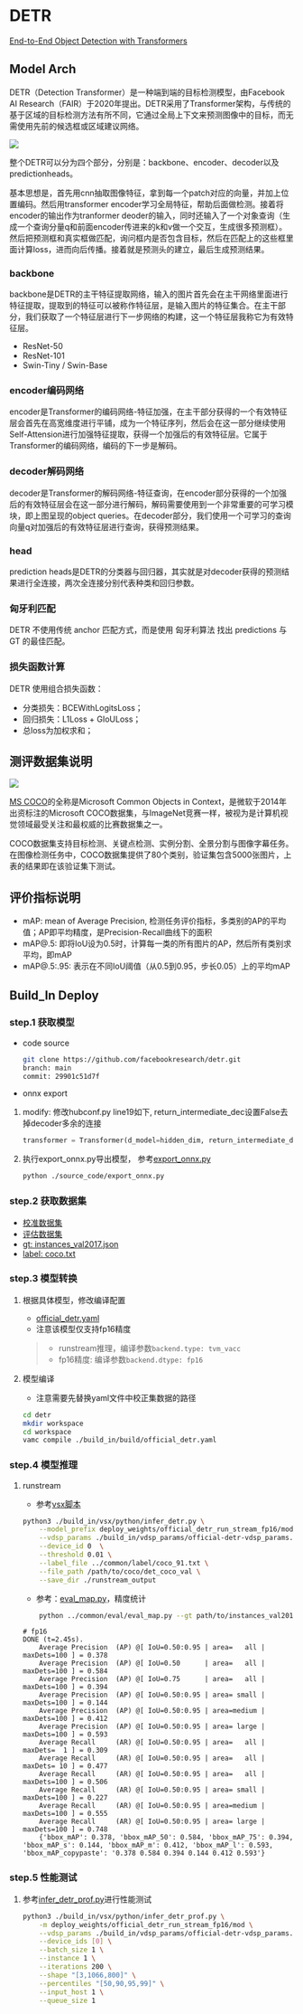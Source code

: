 # DETR

[End-to-End Object Detection with Transformers](https://arxiv.org/abs/2005.12872)

## Model Arch

DETR（Detection Transformer）是一种端到端的目标检测模型，由Facebook AI Research（FAIR）于2020年提出。DETR采用了Transformer架构，与传统的基于区域的目标检测方法有所不同，它通过全局上下文来预测图像中的目标，而无需使用先前的候选框或区域建议网络。


![](../../../images/cv/detection/detr/detr.png)


整个DETR可以分为四个部分，分别是：backbone、encoder、decoder以及predictionheads。

基本思想是，首先用cnn抽取图像特征，拿到每一个patch对应的向量，并加上位置编码。然后用transformer encoder学习全局特征，帮助后面做检测。接着将encoder的输出作为tranformer deoder的输入，同时还输入了一个对象查询（生成一个查询分量q和前面encoder传进来的k和v做一个交互，生成很多预测框）。然后把预测框和真实框做匹配，询问框内是否包含目标，然后在匹配上的这些框里面计算loss，进而向后传播。接着就是预测头的建立，最后生成预测结果。

### backbone
backbone是DETR的主干特征提取网络，输入的图片首先会在主干网络里面进行特征提取，提取到的特征可以被称作特征层，是输入图片的特征集合。在主干部分，我们获取了一个特征层进行下一步网络的构建，这一个特征层我称它为有效特征层。
- ResNet-50
- ResNet-101
- Swin-Tiny / Swin-Base

### encoder编码网络
encoder是Transformer的编码网络-特征加强，在主干部分获得的一个有效特征层会首先在高宽维度进行平铺，成为一个特征序列，然后会在这一部分继续使用Self-Attension进行加强特征提取，获得一个加强后的有效特征层。它属于Transformer的编码网络，编码的下一步是解码。

### decoder解码网络 
decoder是Transformer的解码网络-特征查询，在encoder部分获得的一个加强后的有效特征层会在这一部分进行解码，解码需要使用到一个非常重要的可学习模块，即上图呈现的object queries。在decoder部分，我们使用一个可学习的查询向量q对加强后的有效特征层进行查询，获得预测结果。

### head
prediction heads是DETR的分类器与回归器，其实就是对decoder获得的预测结果进行全连接，两次全连接分别代表种类和回归参数。

### 匈牙利匹配
DETR 不使用传统 anchor 匹配方式，而是使用 匈牙利算法 找出 predictions 与 GT 的最佳匹配。

### 损失函数计算
DETR 使用组合损失函数：
- 分类损失：BCEWithLogitsLoss；
- 回归损失：L1Loss + GIoULoss；
- 总loss为加权求和；

## 测评数据集说明

![](../../../images/dataset/coco.png)

[MS COCO](https://cocodataset.org/#download)的全称是Microsoft Common Objects in Context，是微软于2014年出资标注的Microsoft COCO数据集，与ImageNet竞赛一样，被视为是计算机视觉领域最受关注和最权威的比赛数据集之一。

COCO数据集支持目标检测、关键点检测、实例分割、全景分割与图像字幕任务。在图像检测任务中，COCO数据集提供了80个类别，验证集包含5000张图片，上表的结果即在该验证集下测试。

## 评价指标说明

- mAP: mean of Average Precision, 检测任务评价指标，多类别的AP的平均值；AP即平均精度，是Precision-Recall曲线下的面积
- mAP@.5: 即将IoU设为0.5时，计算每一类的所有图片的AP，然后所有类别求平均，即mAP
- mAP@.5:.95: 表示在不同IoU阈值（从0.5到0.95，步长0.05）上的平均mAP


## Build_In Deploy
### step.1 获取模型
- code source
    ```bash
    git clone https://github.com/facebookresearch/detr.git
    branch: main
    commit: 29901c51d7f
    ```

- onnx export
1. modify: 修改hubconf.py line19如下, return_intermediate_dec设置False去掉decoder多余的连接
    ```python
    transformer = Transformer(d_model=hidden_dim, return_intermediate_dec=False)
    ```
2. 执行export_onnx.py导出模型， 参考[export_onnx.py](./source_code/export_onnx.py)
    ```bash
    python ./source_code/export_onnx.py
    ```

### step.2 获取数据集
- [校准数据集](http://images.cocodataset.org/zips/val2017.zip)
- [评估数据集](http://images.cocodataset.org/zips/val2017.zip)
- [gt: instances_val2017.json](http://images.cocodataset.org/annotations/annotations_trainval2017.zip)
- [label: coco.txt](../common/label/coco_91.txt)

### step.3 模型转换
1. 根据具体模型，修改编译配置
    - [official_detr.yaml](./build_in/build/official_detr.yaml)
    - 注意该模型仅支持fp16精度
    
    > - runstream推理，编译参数`backend.type: tvm_vacc`
    > - fp16精度: 编译参数`backend.dtype: fp16`

2. 模型编译
    - 注意需要先替换yaml文件中校正集数据的路径
    ```bash
    cd detr
    mkdir workspace
    cd workspace
    vamc compile ./build_in/build/official_detr.yaml
    ```

### step.4 模型推理
1. runstream
    - 参考[vsx脚本](./build_in/vsx/python/infer_detr.py)
    ```bash
    python3 ./build_in/vsx/python/infer_detr.py \
        --model_prefix deploy_weights/official_detr_run_stream_fp16/mod \
        --vdsp_params ./build_in/vdsp_params/official-detr-vdsp_params.json  \
        --device_id 0  \
        --threshold 0.01 \
        --label_file ../common/label/coco_91.txt \
        --file_path /path/to/coco/det_coco_val \
        --save_dir ./runstream_output
    ```

    - 参考：[eval_map.py](../common/eval/eval_map.py)，精度统计
    ```bash
        python ../common/eval/eval_map.py --gt path/to/instances_val2017.json --txt ./runstream_output
    ```

    ```
    # fp16
    DONE (t=2.45s).
        Average Precision  (AP) @[ IoU=0.50:0.95 | area=   all | maxDets=100 ] = 0.378
        Average Precision  (AP) @[ IoU=0.50      | area=   all | maxDets=100 ] = 0.584
        Average Precision  (AP) @[ IoU=0.75      | area=   all | maxDets=100 ] = 0.394
        Average Precision  (AP) @[ IoU=0.50:0.95 | area= small | maxDets=100 ] = 0.144
        Average Precision  (AP) @[ IoU=0.50:0.95 | area=medium | maxDets=100 ] = 0.412
        Average Precision  (AP) @[ IoU=0.50:0.95 | area= large | maxDets=100 ] = 0.593
        Average Recall     (AR) @[ IoU=0.50:0.95 | area=   all | maxDets=  1 ] = 0.309
        Average Recall     (AR) @[ IoU=0.50:0.95 | area=   all | maxDets= 10 ] = 0.477
        Average Recall     (AR) @[ IoU=0.50:0.95 | area=   all | maxDets=100 ] = 0.506
        Average Recall     (AR) @[ IoU=0.50:0.95 | area= small | maxDets=100 ] = 0.227
        Average Recall     (AR) @[ IoU=0.50:0.95 | area=medium | maxDets=100 ] = 0.555
        Average Recall     (AR) @[ IoU=0.50:0.95 | area= large | maxDets=100 ] = 0.748
        {'bbox_mAP': 0.378, 'bbox_mAP_50': 0.584, 'bbox_mAP_75': 0.394, 'bbox_mAP_s': 0.144, 'bbox_mAP_m': 0.412, 'bbox_mAP_l': 0.593, 'bbox_mAP_copypaste': '0.378 0.584 0.394 0.144 0.412 0.593'}
    ```

### step.5 性能测试
1. 参考[infer_detr_prof.py](./build_in/vsx/python/infer_detr_prof.py)进行性能测试
    ```bash
    python3 ./build_in/vsx/python/infer_detr_prof.py \
        -m deploy_weights/official_detr_run_stream_fp16/mod \
        --vdsp_params ./build_in/vdsp_params/official-detr-vdsp_params.json  \
        --device_ids [0] \
        --batch_size 1 \
        --instance 1 \
        --iterations 200 \
        --shape "[3,1066,800]" \
        --percentiles "[50,90,95,99]" \
        --input_host 1 \
        --queue_size 1
    ```
